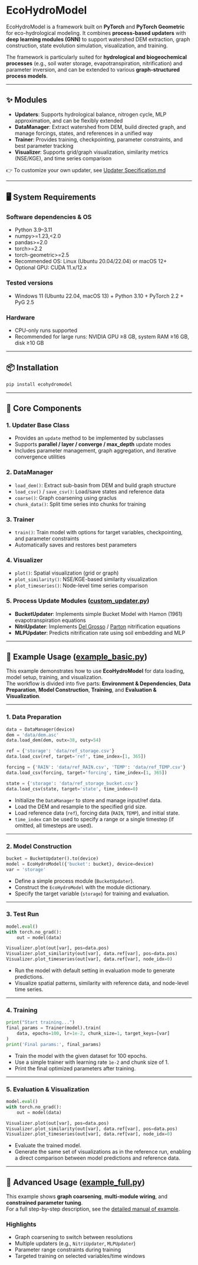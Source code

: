 # EcoHydroModel

EcoHydroModel is a framework built on **PyTorch** and **PyTorch Geometric** for eco-hydrological modeling. It combines **process-based updaters** with **deep learning modules (GNN)** to support watershed DEM extraction, graph construction, state evolution simulation, visualization, and training.  

The framework is particularly suited for **hydrological and biogeochemical processes** (e.g., soil water storage, evapotranspiration, nitrification) and parameter inversion, and can be extended to various **graph-structured process models**.

---

## ✨ Modules
- **Updaters**: Supports hydrological balance, nitrogen cycle, MLP approximation, and can be flexibly extended  
- **DataManager**: Extract watershed from DEM, build directed graph, and manage forcings, states, and references in a unified way  
- **Trainer**: Provides training, checkpointing, parameter constraints, and best parameter tracking  
- **Visualizer**: Supports grid/graph visualization, similarity metrics (NSE/KGE), and time series comparison  

👉 To customize your own updater, see [Updater Specification.md](docs/Updater_Specification.md)

---

## 🖥️ System Requirements

### Software dependencies & OS
- Python 3.9–3.11  
- numpy>=1.23,<2.0  
- pandas>=2.0  
- torch>=2.2  
- torch-geometric>=2.5  
- Recommended OS: Linux (Ubuntu 20.04/22.04) or macOS 12+  
- Optional GPU: CUDA 11.x/12.x

### Tested versions
- Windows 11 (Ubuntu 22.04, macOS 13) + Python 3.10 + PyTorch 2.2 + PyG 2.5  

### Hardware
- CPU-only runs supported  
- Recommended for large runs: NVIDIA GPU ≥8 GB, system RAM ≥16 GB, disk ≥10 GB

---

## 📦 Installation

```bash
pip install ecohydromodel
```

---

## 🔑 Core Components

### 1. Updater Base Class
- Provides an `update` method to be implemented by subclasses  
- Supports **parallel / layer / converge / max_depth** update modes  
- Includes parameter management, graph aggregation, and iterative convergence utilities  

### 2. DataManager
- `load_dem()`: Extract sub-basin from DEM and build graph structure  
- `load_csv()` / `save_csv()`: Load/save states and reference data  
- `coarse()`: Graph coarsening using graclus  
- `chunk_data()`: Split time series into chunks for training  

### 3. Trainer
- `train()`: Train model with options for target variables, checkpointing, and parameter constraints  
- Automatically saves and restores best parameters  

### 4. Visualizer
- `plot()`: Spatial visualization (grid or graph)  
- `plot_similarity()`: NSE/KGE-based similarity visualization  
- `plot_timeseries()`: Node-level time series comparison  

### 5. Process Update Modules ([custom_updater.py](tests/custom_updater.py))
- **BucketUpdater**: Implements simple Bucket Model with Hamon (1961) evapotranspiration equations  
- **NitriUpdater**: Implements [Del Grosso](docs/Nitrification_Module_Del_Grosso.md) / [Parton](docs/Nitrification_Module_Parton.md) nitrification equations
- **MLPUpdater**: Predicts nitrification rate using soil embedding and MLP  

---

## 🚀 Example Usage ([example_basic.py](tests/example_basic.py))

This example demonstrates how to use **EcoHydroModel** for data loading, model setup, training, and visualization.  
The workflow is divided into five parts: **Environment & Dependencies**, **Data Preparation**, **Model Construction**, **Training**, and **Evaluation & Visualization**.

---

### 1. Data Preparation
```python
data = DataManager(device)
dem = 'data/dem.asc'
data.load_dem(dem, outx=38, outy=54)

ref = {'storage': 'data/ref_storage.csv'}
data.load_csv(ref, target='ref', time_index=[1, 365])

forcing = {'RAIN': 'data/ref_RAIN.csv', 'TEMP': 'data/ref_TEMP.csv'}
data.load_csv(forcing, target='forcing', time_index=[1, 365])

state = {'storage': 'data/ref_storage_bucket.csv'}
data.load_csv(state, target='state', time_index=0)
```
- Initialize the `DataManager` to store and manage input/ref data.  
- Load the DEM and resample to the specified grid size.  
- Load reference data (`ref`), forcing data (`RAIN`, `TEMP`), and initial state.  
- `time_index` can be used to specify a range or a single timestep (if omitted, all timesteps are used).  

---

### 2. Model Construction
```python
bucket = BucketUpdater().to(device)
model = EcoHydroModel({'bucket': bucket}, device=device)
var = 'storage'
```
- Define a simple process module (`BucketUpdater`).  
- Construct the `EcoHydroModel` with the module dictionary.  
- Specify the target variable (`storage`) for training and evaluation.  

---

### 3. Test Run
```python
model.eval()
with torch.no_grad():
    out = model(data)

Visualizer.plot(out[var], pos=data.pos)
Visualizer.plot_similarity(out[var], data.ref[var], pos=data.pos)
Visualizer.plot_timeseries(out[var], data.ref[var], node_idx=0)
```
- Run the model with default setting in evaluation mode to generate predictions.  
- Visualize spatial patterns, similarity with reference data, and node-level time series.  

---

### 4. Training
```python
print("Start training...")
final_params = Trainer(model).train(
    data, epochs=100, lr=1e-2, chunk_size=1, target_keys=[var]
)
print('Final params:', final_params)
```
- Train the model with the given dataset for 100 epochs.  
- Use a simple trainer with learning rate `1e-2` and chunk size of 1.  
- Print the final optimized parameters after training.  

---

### 5. Evaluation & Visualization
```python
model.eval()
with torch.no_grad():
    out = model(data)

Visualizer.plot(out[var], pos=data.pos)
Visualizer.plot_similarity(out[var], data.ref[var], pos=data.pos)
Visualizer.plot_timeseries(out[var], data.ref[var], node_idx=0)
```
- Evaluate the trained model.  
- Generate the same set of visualizations as in the reference run, enabling a direct comparison between model predictions and reference data.  

---

## 🔧 Advanced Usage ([example_full.py](tests/example_full.py))

This example shows **graph coarsening**, **multi-module wiring**, and **constrained parameter tuning**.  
For a full step-by-step description, see the [detailed manual of example](docs/Full_example.md).

### Highlights
- Graph coarsening to switch between resolutions
- Multiple updaters (e.g., `NitriUpdater`, `MLPUpdater`)  
- Parameter range constraints during training  
- Targeted training on selected variables/time windows 

